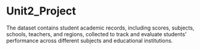 # Unit2_Project
The dataset contains student academic records, including scores, subjects, schools, teachers, and regions, collected to track and evaluate students’ performance across different subjects and educational institutions.
